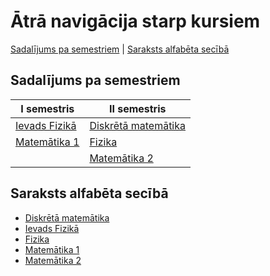 # Ātrā navigācija starp kursiem

[Sadalījums pa semestriem](#saraksts-alfab%C4%93ta-sec%C4%ABb%C4%81) | [Saraksts alfabēta secībā](#sadal%C4%ABjums-pa-semestriem)

## Sadalījums pa semestriem

| **I semestris**                                                                                       | **II semestris**                                                                                                             |
|-------------------------------------------------------------------------------------------------------|------------------------------------------------------------------------------------------------------------------------------|
| [Ievads Fizikā](https://github.com/RTUtniy/my-rtu-files/tree/main/I%20semestris/Ievads%20Fizik%C4%81) | [Diskrētā matemātika](https://github.com/RTUtniy/my-rtu-files/tree/main/II%20semestris/Diskr%C4%93t%C4%81%20matem%C4%81tika) |
| [Matemātika 1](https://github.com/RTUtniy/my-rtu-files/tree/main/I%20semestris/Matem%C4%81tika)       | [Fizika](https://github.com/RTUtniy/my-rtu-files/tree/main/II%20semestris/Fizika)                                            |
|                                                                                                       | [Matemātika 2](https://github.com/RTUtniy/my-rtu-files/tree/main/II%20semestris/Matem%C4%81tika%202)                         |

## Saraksts alfabēta secībā

- [Diskrētā matemātika](https://github.com/RTUtniy/my-rtu-files/tree/main/II%20semestris/Diskr%C4%93t%C4%81%20matem%C4%81tika)
- [Ievads Fizikā](https://github.com/RTUtniy/my-rtu-files/tree/main/I%20semestris/Ievads%20Fizik%C4%81)
- [Fizika](https://github.com/RTUtniy/my-rtu-files/tree/main/II%20semestris/Fizika)
- [Matemātika 1](https://github.com/RTUtniy/my-rtu-files/tree/main/I%20semestris/Matem%C4%81tika)
- [Matemātika 2](https://github.com/RTUtniy/my-rtu-files/tree/main/II%20semestris/Matem%C4%81tika%202)
